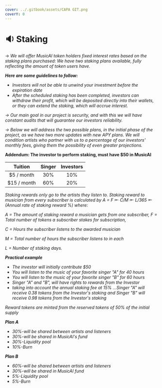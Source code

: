 ```yaml
---
cover: ../.gitbook/assets/CAPA GIT.png
coverY: 0
---
```


# 🔉 Staking

\-> _We will offer MusicAI token holders fixed interest rates based on the staking plans purchased: We have two staking plans available, fully reflecting the amount of token users have._

_**Here are some guidelines to follow:**_

* _Investors will not be able to unwind your investment before the expiration date_&#x20;
* _After the scheduled staking has been completed, investors can withdraw their profit, which will be deposited directly into their wallets, or they can extend the staking, which will accrue interest._

_-> Our main goal in our project is security, and with this we will have constant audits that will guarantee our investors reliability._

_-> Below we will address the two possible plans, in the initial phase of the project, as we have two more updates with new APY plans. We will condition artists who partner with us to a percentage of our investors' monthly fees, giving them the possibility of even greater projections._

**Addendum: The investor to perform staking, must have $50 in MusicAI**

|   Tuition   | Singer | Investors |
| :---------: | :----: | :-------: |
|  $5 / month |   30%  |    10%    |
| $15 / month |   60%  |    20%    |

_Staking rewards only go to the artists they listen to. Staking reward to musician from every subscriber is calculated by A = F ⇤ C/M ⇤ L/365 ⇤ (Annual rate of staking reward %) where:_&#x20;

&#x20;_A = The amount of staking reward a musician gets from one subscriber, F = Total number of tokens a subscriber stakes for subscription,_&#x20;

_C = Hours the subscriber listens to the awarded musician_&#x20;

_M = Total number of hours the subscriber listens to in each_

_L = Number of staking days._&#x20;

_**Practical example**_

* _The investor will initially contribute $50_
* _You will listen to the music of your favorite singer "A" for 40 hours_
* _You will listen to the music of your favorite singer "B" for 60 hours_
* _Singer "A" and "B", will have rights to rewards from the Investor_
* _taking into account the annual staking fee at 15% ...Singer "A" will receive 0.38 tokens from the Investor's staking and Singer "B" will receive 0.98 tokens from the Investor's staking_

_Reward tokens are minted from the reserved tokens of 50% of the initial supply_

_**Plan A**_

* _30%-will be shared between artists and listeners_&#x20;
* _30%-will be shared in MusicAI's fund_
* _30%-Liquidity pool_
* _10%-Burn_

_**Plan B**_

* _60%-will be shared between artists and listeners_&#x20;
* _30%-will be shared in MusicAI fund_
* _5%-Liquidity pool_
* _5%-Burn_
